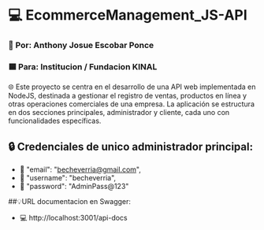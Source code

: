 # 💻 EcommerceManagement_JS-API
### 🪪 Por: Anthony Josue Escobar Ponce
### 🟦 Para: Institucion / Fundacion KINAL

🌐 Este proyecto se centra en el desarrollo de una API web implementada en NodeJS, destinada a gestionar el registro
de ventas, productos en línea y otras operaciones comerciales de una empresa. La aplicación se estructura en dos
secciones principales, administrador y cliente, cada uno con funcionalidades específicas.


## 🔒 Credenciales de unico administrador principal:
* 🔑 "email": "becheverria@gmail.com",
* 🔑 "username": "becheverria",
* 🔑 "password": "AdminPass@123"

##💡URL documentacion en Swagger:
* 💻 http://localhost:3001/api-docs
